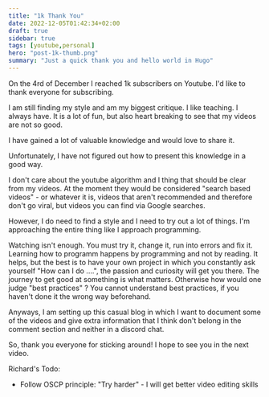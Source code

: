 ```yaml
---
title: "1k Thank You"
date: 2022-12-05T01:42:34+02:00
draft: true
sidebar: true
tags: [youtube,personal]
hero: "post-1k-thumb.png"
summary: "Just a quick thank you and hello world in Hugo"
---
```



On the 4rd of December I reached 1k subscribers on Youtube. I'd like to thank everyone for subscribing.

I am still finding my style and am my biggest critique. I like teaching. I always have. It is a lot of fun, but also heart breaking to see that my videos are not so good.

I have gained a lot of valuable knowledge and would love to share it.

Unfortunately, I have not figured out how to present this knowledge in a good way.

I don't care about the youtube algorithm and I thing that should be clear from my videos.
At the moment they would be considered "search based videos" - or whatever it is, videos that aren't recommended and therefore don't go viral, but videos you can find via Google searches.

However, I do need to find a style and I need to try out a lot of things. I'm approaching the entire thing like I approach programming.

Watching isn't enough. You must try it, change it, run into errors and fix it. Learning how to programm happens by programming and not by reading. It helps, but the best
is to have your own project in which you constantly ask yourself "How can I do ....", the passion and curiosity will get you there. The journey to get good at something
is what matters. Otherwise how would one judge "best practices" ? You cannot understand best practices, if you haven't done it the wrong way beforehand.

Anyways, I am setting up this casual blog in which I want to document some of the videos and give extra information that I think don't belong in the comment section and neither
in a discord chat.

So, thank you everyone for sticking around! I hope to see you in the next video.

Richard's Todo:
- Follow OSCP principle: "Try harder" - I will get better video editing skills